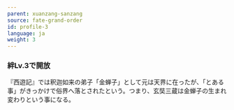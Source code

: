```yaml
---
parent: xuanzang-sanzang
source: fate-grand-order
id: profile-3
language: ja
weight: 3
---
```


### 絆Lv.3で開放

『西遊記』では釈迦如来の弟子「金蝉子」として元は天界に在ったが、「とある事」がきっかけで俗界へ落とされたという。つまり、玄奘三蔵は金蝉子の生まれ変わりという事になる。
